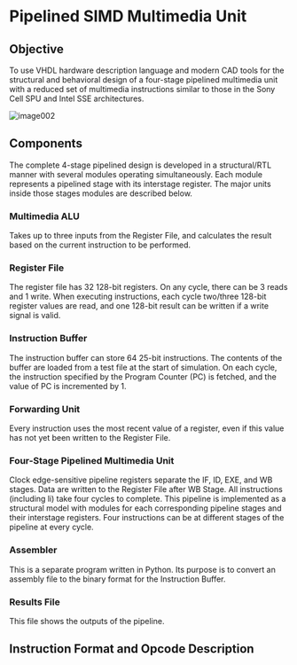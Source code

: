 # Pipelined SIMD Multimedia Unit

## Objective
To use VHDL hardware description language and modern CAD tools for the structural and behavioral design of a four-stage pipelined multimedia unit with a reduced set of multimedia instructions similar to those in the Sony Cell SPU and Intel SSE architectures.

![image002](https://github.com/HaoRanYuan0/Pipelined-SIMD-Multimedia-Unit/assets/121404407/38ef0a7f-161d-4880-9bf4-7afec1fc9130)

## Components
The complete 4-stage pipelined design is developed in a structural/RTL manner with several modules operating simultaneously. Each module represents a pipelined stage with its interstage register. The major units inside those stages modules are described below.

### Multimedia ALU
Takes up to three inputs from the Register File, and calculates the result based on the current instruction to be performed.
### Register File
The register file has 32 128-bit registers. On any cycle, there can be 3 reads and 1 write. When executing instructions, each cycle two/three 128-bit register values are read, and one 128-bit result can be written if a write signal is valid.
### Instruction Buffer
The instruction buffer can store 64 25-bit instructions. The contents of the buffer are loaded from a test file at the start of simulation. On each cycle, the instruction specified by the Program Counter (PC) is fetched, and the value of PC is incremented by 1.
### Forwarding Unit
Every instruction uses the most recent value of a register, even if this value has not yet been written to the Register File. 
### Four-Stage Pipelined Multimedia Unit
Clock edge-sensitive pipeline registers separate the IF, ID, EXE, and WB stages. Data are written to the Register File after WB Stage. All instructions (including li) take four cycles to complete. This pipeline is implemented as a structural model with modules for each corresponding pipeline stages and their interstage registers. Four instructions can be at different stages of the pipeline at every cycle.
### Assembler
This is a separate program written in Python. Its purpose is to convert an assembly file to the binary format for the Instruction Buffer.
### Results File
This file shows the outputs of the pipeline.

## Instruction Format and Opcode Description
